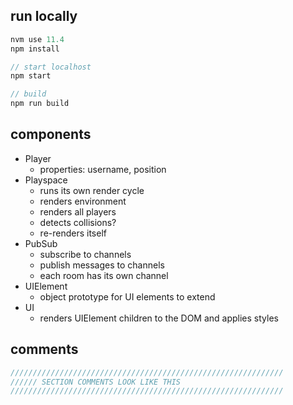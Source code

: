 ## run locally

```javascript
nvm use 11.4
npm install

// start localhost
npm start

// build
npm run build
```

## components

- Player
  - properties: username, position
- Playspace
  - runs its own render cycle
  - renders environment
  - renders all players
  - detects collisions?
  - re-renders itself
- PubSub
  - subscribe to channels
  - publish messages to channels
  - each room has its own channel
- UIElement
  - object prototype for UI elements to extend
- UI
  - renders UIElement children to the DOM and applies styles

## comments

```javascript
/////////////////////////////////////////////////////////////
////// SECTION COMMENTS LOOK LIKE THIS
/////////////////////////////////////////////////////////////
```
